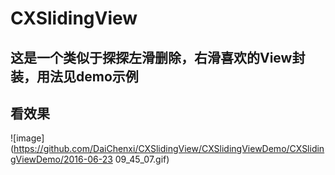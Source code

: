 # CXSlidingView
## 这是一个类似于探探左滑删除，右滑喜欢的View封装，用法见demo示例
## 看效果
  ![image](https://github.com/DaiChenxi/CXSlidingView/CXSlidingViewDemo/CXSlidingViewDemo/2016-06-23 09_45_07.gif)
